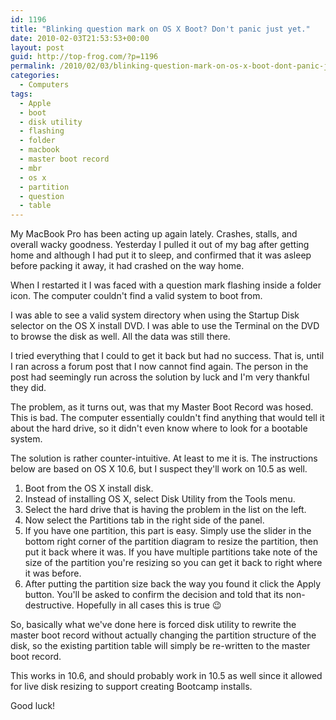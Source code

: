 ```yaml
---
id: 1196
title: "Blinking question mark on OS X Boot? Don't panic just yet."
date: 2010-02-03T21:53:53+00:00
layout: post
guid: http://top-frog.com/?p=1196
permalink: /2010/02/03/blinking-question-mark-on-os-x-boot-dont-panic-just-yet/
categories:
  - Computers
tags:
  - Apple
  - boot
  - disk utility
  - flashing
  - folder
  - macbook
  - master boot record
  - mbr
  - os x
  - partition
  - question
  - table
---
```

My MacBook Pro has been acting up again lately. Crashes, stalls, and overall wacky goodness. Yesterday I pulled it out of my bag after getting home and although I had put it to sleep, and confirmed that it was asleep before packing it away, it had crashed on the way home.

When I restarted it I was faced with a question mark flashing inside a folder icon. The computer couldn't find a valid system to boot from.

I was able to see a valid system directory when using the Startup Disk selector on the OS X install DVD. I was able to use the Terminal on the DVD to browse the disk as well. All the data was still there. 

I tried everything that I could to get it back but had no success. That is, until I ran across a forum post that I now cannot find again. The person in the post had seemingly run across the solution by luck and I'm very thankful they did.

The problem, as it turns out, was that my Master Boot Record was hosed. This is bad. The computer essentially couldn't find anything that would tell it about the hard drive, so it didn't even know where to look for a bootable system.

The solution is rather counter-intuitive. At least to me it is. The instructions below are based on OS X 10.6, but I suspect they'll work on 10.5 as well.

  1. Boot from the OS X install disk.
  2. Instead of installing OS X, select Disk Utility from the Tools menu.
  3. Select the hard drive that is having the problem in the list on the left.
  4. Now select the Partitions tab in the right side of the panel.
  5. If you have one partition, this part is easy. Simply use the slider in the bottom right corner of the partition diagram to resize the partition, then put it back where it was. If you have multiple partitions take note of the size of the partition you're resizing so you can get it back to right where it was before.
  6. After putting the partition size back the way you found it click the Apply button. You'll be asked to confirm the decision and told that its non-destructive. Hopefully in all cases this is true 😉

So, basically what we've done here is forced disk utility to rewrite the master boot record without actually changing the partition structure of the disk, so the existing partition table will simply be re-written to the master boot record.

This works in 10.6, and should probably work in 10.5 as well since it allowed for live disk resizing to support creating Bootcamp installs.

Good luck!
